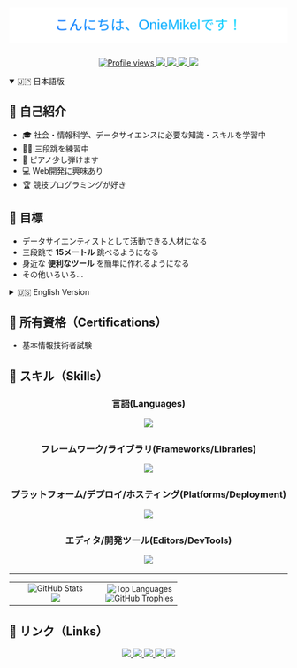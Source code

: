 <h1 align="center">
  <img src="svg/title.svg" />
</h1>


<p align="center">
  <a href="https://github.com/oniemikel/oniemikel/">
    <img height="25" src="https://komarev.com/ghpvc/?username=oniemikel" alt="Profile views" />
  </a>
  <a href="https://github.com/oniemikel">
    <img height="25" src="https://img.shields.io/github/followers/oniemikel?label=follow&logo=github&style=flat" />
  </a>
  <a href="https://stackoverflow.com/users/5720201/oniemikel">
    <img height="25" src="https://img.shields.io/stackexchange/stackoverflow/r/5720201?label=StackOverflow&logo=stack-overflow&style=flat" />
  </a>
  <a href="http://qiita.com/oniemikel">
    <img height="25" src="https://qiita-badge.apiapi.app/s/oniemikel/posts.svg" />
  </a>
  <a href="http://qiita.com/oniemikel">
    <img height="25" src="https://qiita-badge.apiapi.app/s/oniemikel/contributions.svg" />
  </a>
</p>

<details open>
<summary>🇯🇵 日本語版</summary>

## 👋 自己紹介
- 🎓 社会・情報科学、データサイエンスに必要な知識・スキルを学習中  
- 🏃‍♂️ 三段跳を練習中  
- 🎹 ピアノ少し弾けます  
- 💻 Web開発に興味あり  
- 🏆 競技プログラミングが好き

## 🌱 目標
- データサイエンティストとして活動できる人材になる  
- 三段跳で **15メートル** 跳べるようになる  
- 身近な **便利なツール** を簡単に作れるようになる  
- その他いろいろ…

</details>

<details>

<summary>🇺🇸 English Version</summary>

## 👋 About Me
- 🎓 Learning **social & information sciences** and skills needed for **data science**  
- 🏃‍♂️ Practicing **triple jump**  
- 🎹 Play a little **piano**  
- 💻 Interested in **Web Development**  
- 🏆 Passionate about **Competitive Programming**

## 🌱 Goals
- Become a **data scientist** capable of practical work  
- Jump **15 meters in triple jump**  
- Create **useful tools** easily for daily life  
- And more…

</details>

## 🪪 所有資格（Certifications）

- 基本情報技術者試験


## 🚀 スキル（Skills）
<h3 align="center">言語(Languages)</h3>
<p align="center">
  <img src="https://skillicons.dev/icons?i=python,html,js,css,ts,md,latex" />
</p>

<h3 align="center">フレームワーク/ライブラリ(Frameworks/Libraries)</h3>
<p align="center">
  <img src="https://skillicons.dev/icons?i=react,nextjs,tailwind" />
</p>

<h3 align="center">プラットフォーム/デプロイ/ホスティング(Platforms/Deployment)</h3>
<p align="center">
  <img src="https://skillicons.dev/icons?i=vercel,nodejs" />
</p>

<h3 align="center">エディタ/開発ツール(Editors/DevTools)</h3>
<p align="center">
  <img src="https://skillicons.dev/icons?i=vscode,figma,git,github" />
</p>

---

<table width="100%" border="0" cellspacing="0" cellpadding="0">
  <tr>
    <td width="55%" align="center">
      <img src="https://github-readme-stats-oniemikel.vercel.app/api?username=oniemikel&theme=algolia&show_icons=true&mode=weekly&coun_private=true&include_all_commits=true" alt="GitHub Stats" />
      <br/>
      <img src="https://github-readme-streak-stats-oniemikel.vercel.app?user=oniemikel&theme=github-dark&border_radius=6&mode=weekly&fire=E95353&border=FFFFFF&stroke=FFFFFF&ring=3B82FF&dates=3672FF" />
    </td>
    <td width="54%" align="center">
      <img src="https://github-readme-stats-oniemikel.vercel.app/api/top-langs?username=oniemikel&show_icons=true&locale=en&theme=github_dark&count_private=true&include_all_commits=true" alt="Top Languages" />
      <br/>
      <img src="https://github-profile-trophy.vercel.app/?username=oniemikel&theme=algolia&margin-w=15&margin-h=15&column=3&rank=-C,-?" alt="GitHub Trophies" />
    </td>
  </tr>
</table>



## 🔗 リンク（Links）

<p align="center">
  <a href="https://github.com/oniemikel">
    <img height="30" src="https://img.shields.io/github/followers/oniemikel?label=GitHub&logo=github&style=flat" />
  </a>
  <a href="https://qiita.com/oniemikel">
    <img height="30" src="https://img.shields.io/badge/Qiita-000000?style=flat&logo=qiita&logoColor=white" />
  </a>
  <a href="https://atcoder.jp/users/oniemikel">
    <img height="30" src="https://img.shields.io/badge/AtCoder-FF6600?style=flat&logo=atcoder&logoColor=white" />
  </a>
  <a href="https://scratch.mit.edu/users/oniemikel/">
    <img height="30" src="https://img.shields.io/badge/Scratch-FFCC00?style=flat&logo=scratch&logoColor=white" />
  </a>
  <a href="https://openprocessing.org/user/323950#activity">
    <img height="30" src="https://img.shields.io/badge/OpenProcessing-0000FF?style=flat&logo=processingfoundation&logoColor=white" />
  </a>
</p>

